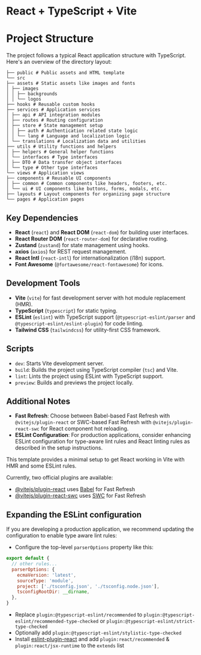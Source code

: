 # React + TypeScript + Vite

# Project Structure

The project follows a typical React application structure with TypeScript. Here's an overview of the directory layout:
```
├── public # Public assets and HTML template
└── src
├── assets # Static assets like images and fonts
│ ├── images
│ │ ├── backgrounds
│ │ └── logos
├── hooks # Reusable custom hooks
├── services # Application services
│ ├── api # API integration modules
│ ├── routes # Routing configuration
│ ├── store # State management setup
│ │ ├── auth # Authentication related state logic
│ │ └── lang # Language and localization logic
│ └── translations # Localization data and utilities
├── utils # Utility functions and helpers
│ ├── helpers # General helper functions
│ └── interfaces # Type interfaces
│ ├── DTO # Data transfer object interfaces
│ └── type # Other type interfaces
└── views # Application views
├── components # Reusable UI components
│ ├── common # Common components like headers, footers, etc.
│ └── ui # UI components like buttons, forms, modals, etc.
├── layouts # Layout components for organizing page structure
└── pages # Application pages
```

## Key Dependencies

- **React** (`react`) and **React DOM** (`react-dom`) for building user interfaces.
- **React Router DOM** (`react-router-dom`) for declarative routing.
- **Zustand** (`zustand`) for state management using hooks.
- **axios** (`axios`) for REST request management.
- **React Intl** (`react-intl`) for internationalization (i18n) support.
- **Font Awesome** (`@fortawesome/react-fontawesome`) for icons.
  
## Development Tools

- **Vite** (`vite`) for fast development server with hot module replacement (HMR).
- **TypeScript** (`typescript`) for static typing.
- **ESLint** (`eslint`) with TypeScript support (`@typescript-eslint/parser` and `@typescript-eslint/eslint-plugin`) for code linting.
- **Tailwind CSS** (`tailwindcss`) for utility-first CSS framework.
  
## Scripts

- `dev`: Starts Vite development server.
- `build`: Builds the project using TypeScript compiler (`tsc`) and Vite.
- `lint`: Lints the project using ESLint with TypeScript support.
- `preview`: Builds and previews the project locally.

## Additional Notes

- **Fast Refresh**: Choose between Babel-based Fast Refresh with `@vitejs/plugin-react` or SWC-based Fast Refresh with `@vitejs/plugin-react-swc` for React component hot reloading.
- **ESLint Configuration**: For production applications, consider enhancing ESLint configuration for type-aware lint rules and React linting rules as described in the setup instructions.

This template provides a minimal setup to get React working in Vite with HMR and some ESLint rules.

Currently, two official plugins are available:

- [@vitejs/plugin-react](https://github.com/vitejs/vite-plugin-react/blob/main/packages/plugin-react/README.md) uses [Babel](https://babeljs.io/) for Fast Refresh
- [@vitejs/plugin-react-swc](https://github.com/vitejs/vite-plugin-react-swc) uses [SWC](https://swc.rs/) for Fast Refresh

## Expanding the ESLint configuration

If you are developing a production application, we recommend updating the configuration to enable type aware lint rules:

- Configure the top-level `parserOptions` property like this:

```js
export default {
  // other rules...
  parserOptions: {
    ecmaVersion: 'latest',
    sourceType: 'module',
    project: ['./tsconfig.json', './tsconfig.node.json'],
    tsconfigRootDir: __dirname,
  },
}
```

- Replace `plugin:@typescript-eslint/recommended` to `plugin:@typescript-eslint/recommended-type-checked` or `plugin:@typescript-eslint/strict-type-checked`
- Optionally add `plugin:@typescript-eslint/stylistic-type-checked`
- Install [eslint-plugin-react](https://github.com/jsx-eslint/eslint-plugin-react) and add `plugin:react/recommended` & `plugin:react/jsx-runtime` to the `extends` list
